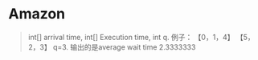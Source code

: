 # Amazon

> int[] arrival time, int[] Execution time, int q. 例子： 【0，1，4】 【5，2，3】 q=3. 输出的是average wait time 2.3333333